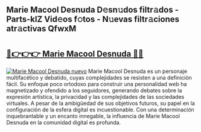 ## Marie Macool Desnuda D𝚎sn𝚞dos filtr𝚊dos - Parts-klZ Vid𝚎os f𝚘tos - N𝚞evas filtr𝚊ciones atr𝚊ctivas QfwxM

# <h2><a href="http://mb0jb6r.tromn.icu/?c=Marie+Macool+Desnuda">🔗👉👉👉 Marie Macool Desnuda 🔗🔗</a></h2>

[![Marie Macool Desnuda nuevo](https://i.imgur.com/pEAQMta.gif)](http://mb0jb6r.tromn.icu/?c=Marie+Macool+Desnuda)
Marie Macool Desnuda es un personaje multifacético y debatido, cuyas complejidades se resisten a una definición fácil.  Su enfoque poco ortodoxo para construir una personalidad web ha magnetizado y ofendido a los seguidores, generando debates sobre la expresión artística, la privacidad y las complejidades de las sociedades virtuales. A pesar de la ambigüedad de sus objetivos futuros, su papel en la configuración de la esfera digital es incuestionable. Con una determinación inquebrantable y un encanto innegable, la influencia de Marie Macool Desnuda en la comunidad digital es profunda.
